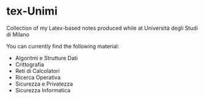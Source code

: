 # tex-Unimi
Collection of my Latex-based notes produced while at Università degli Studi di Milano

You can currently find the following material:
- Algoritmi e Strutture Dati
- Crittografia
- Reti di Calcolatori
- Ricerca Operativa
- Sicurezza e Privatezza
- Sicurezza Informatica
